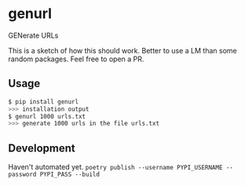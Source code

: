 # genurl

GENerate URLs

This is a sketch of how this should work. Better to use a LM than some random packages. Feel free to open a PR.

## Usage

```sh
$ pip install genurl
>>> installation output
$ genurl 1000 urls.txt
>>> generate 1000 urls in the file urls.txt
```

## Development

Haven't automated yet. `poetry publish --username PYPI_USERNAME --password PYPI_PASS --build`
